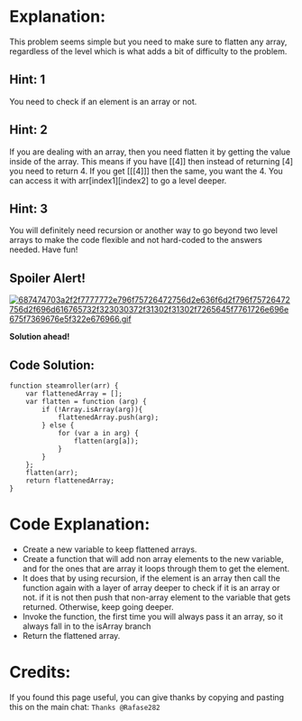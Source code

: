 # Explanation:
This problem seems simple but you need to make sure to flatten any array, regardless of the level which is what adds a bit of difficulty to the problem.

## Hint: 1
You need to check if an element is an array or not.

## Hint: 2
If you are dealing with an array, then you need flatten it by getting the value inside of the array. This means if you have [[4]] then instead of returning [4] you need to return 4. If you get [[[4]]] then the same, you want the 4. You can access it with arr[index1][index2] to go a level deeper.

## Hint: 3
You will definitely need recursion or another way to go beyond two level arrays to make the code flexible and not hard-coded to the answers needed. Have fun!

## Spoiler Alert!
[![687474703a2f2f7777772e796f75726472756d2e636f6d2f796f75726472756d2f696d616765732f323030372f31302f31302f7265645f7761726e696e675f7369676e5f322e676966.gif](https://files.gitter.im/FreeCodeCamp/Wiki/nlOm/thumb/687474703a2f2f7777772e796f75726472756d2e636f6d2f796f75726472756d2f696d616765732f323030372f31302f31302f7265645f7761726e696e675f7369676e5f322e676966.gif)](https://files.gitter.im/FreeCodeCamp/Wiki/nlOm/687474703a2f2f7777772e796f75726472756d2e636f6d2f796f75726472756d2f696d616765732f323030372f31302f31302f7265645f7761726e696e675f7369676e5f322e676966.gif)

**Solution ahead!**

## Code Solution:

```
function steamroller(arr) {
    var flattenedArray = [];
    var flatten = function (arg) {
        if (!Array.isArray(arg)){
            flattenedArray.push(arg);
        } else {
            for (var a in arg) {
                flatten(arg[a]);
            }
        }
    };
    flatten(arr);
    return flattenedArray;
}
```

# Code Explanation:
- Create a new variable to keep flattened arrays.
- Create a function that will add non array elements to the new variable, and for the ones that are array it loops through them to get the element.
- It does that by using recursion, if the element is an array then call the function again with a layer of array deeper to check if it is an array or not. if it is not then push that non-array element to the variable that gets returned. Otherwise, keep going deeper.
- Invoke the function, the first time you will always pass it an array, so it always fall in to the isArray branch
- Return the flattened array.

# Credits:
If you found this page useful, you can give thanks by copying and pasting this on the main chat: `Thanks @Rafase282`
